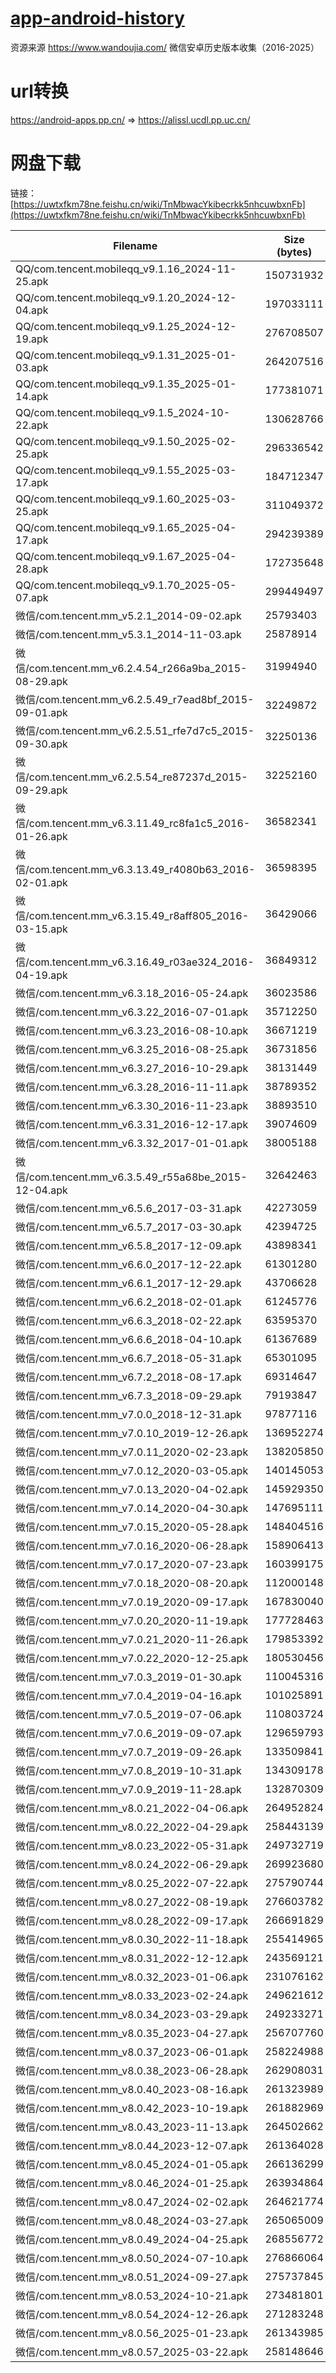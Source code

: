 # [app-android-history](https://github.com/wlor0623/android-app-history)
资源来源 https://www.wandoujia.com/
微信安卓历史版本收集（2016-2025）

# url转换
https://android-apps.pp.cn/ => https://alissl.ucdl.pp.uc.cn/

# 网盘下载
链接：[https://uwtxfkm78ne.feishu.cn/wiki/TnMbwacYkibecrkk5nhcuwbxnFb](https://uwtxfkm78ne.feishu.cn/wiki/TnMbwacYkibecrkk5nhcuwbxnFb)


| Filename | Size (bytes) |
|---|---|
| QQ/com.tencent.mobileqq_v9.1.16_2024-11-25.apk | 150731932 |
| QQ/com.tencent.mobileqq_v9.1.20_2024-12-04.apk | 197033111 |
| QQ/com.tencent.mobileqq_v9.1.25_2024-12-19.apk | 276708507 |
| QQ/com.tencent.mobileqq_v9.1.31_2025-01-03.apk | 264207516 |
| QQ/com.tencent.mobileqq_v9.1.35_2025-01-14.apk | 177381071 |
| QQ/com.tencent.mobileqq_v9.1.5_2024-10-22.apk | 130628766 |
| QQ/com.tencent.mobileqq_v9.1.50_2025-02-25.apk | 296336542 |
| QQ/com.tencent.mobileqq_v9.1.55_2025-03-17.apk | 184712347 |
| QQ/com.tencent.mobileqq_v9.1.60_2025-03-25.apk | 311049372 |
| QQ/com.tencent.mobileqq_v9.1.65_2025-04-17.apk | 294239389 |
| QQ/com.tencent.mobileqq_v9.1.67_2025-04-28.apk | 172735648 |
| QQ/com.tencent.mobileqq_v9.1.70_2025-05-07.apk | 299449497 |
| 微信/com.tencent.mm_v5.2.1_2014-09-02.apk | 25793403 |
| 微信/com.tencent.mm_v5.3.1_2014-11-03.apk | 25878914 |
| 微信/com.tencent.mm_v6.2.4.54_r266a9ba_2015-08-29.apk | 31994940 |
| 微信/com.tencent.mm_v6.2.5.49_r7ead8bf_2015-09-01.apk | 32249872 |
| 微信/com.tencent.mm_v6.2.5.51_rfe7d7c5_2015-09-30.apk | 32250136 |
| 微信/com.tencent.mm_v6.2.5.54_re87237d_2015-09-29.apk | 32252160 |
| 微信/com.tencent.mm_v6.3.11.49_rc8fa1c5_2016-01-26.apk | 36582341 |
| 微信/com.tencent.mm_v6.3.13.49_r4080b63_2016-02-01.apk | 36598395 |
| 微信/com.tencent.mm_v6.3.15.49_r8aff805_2016-03-15.apk | 36429066 |
| 微信/com.tencent.mm_v6.3.16.49_r03ae324_2016-04-19.apk | 36849312 |
| 微信/com.tencent.mm_v6.3.18_2016-05-24.apk | 36023586 |
| 微信/com.tencent.mm_v6.3.22_2016-07-01.apk | 35712250 |
| 微信/com.tencent.mm_v6.3.23_2016-08-10.apk | 36671219 |
| 微信/com.tencent.mm_v6.3.25_2016-08-25.apk | 36731856 |
| 微信/com.tencent.mm_v6.3.27_2016-10-29.apk | 38131449 |
| 微信/com.tencent.mm_v6.3.28_2016-11-11.apk | 38789352 |
| 微信/com.tencent.mm_v6.3.30_2016-11-23.apk | 38893510 |
| 微信/com.tencent.mm_v6.3.31_2016-12-17.apk | 39074609 |
| 微信/com.tencent.mm_v6.3.32_2017-01-01.apk | 38005188 |
| 微信/com.tencent.mm_v6.3.5.49_r55a68be_2015-12-04.apk | 32642463 |
| 微信/com.tencent.mm_v6.5.6_2017-03-31.apk | 42273059 |
| 微信/com.tencent.mm_v6.5.7_2017-03-30.apk | 42394725 |
| 微信/com.tencent.mm_v6.5.8_2017-12-09.apk | 43898341 |
| 微信/com.tencent.mm_v6.6.0_2017-12-22.apk | 61301280 |
| 微信/com.tencent.mm_v6.6.1_2017-12-29.apk | 43706628 |
| 微信/com.tencent.mm_v6.6.2_2018-02-01.apk | 61245776 |
| 微信/com.tencent.mm_v6.6.3_2018-02-22.apk | 63595370 |
| 微信/com.tencent.mm_v6.6.6_2018-04-10.apk | 61367689 |
| 微信/com.tencent.mm_v6.6.7_2018-05-31.apk | 65301095 |
| 微信/com.tencent.mm_v6.7.2_2018-08-17.apk | 69314647 |
| 微信/com.tencent.mm_v6.7.3_2018-09-29.apk | 79193847 |
| 微信/com.tencent.mm_v7.0.0_2018-12-31.apk | 97877116 |
| 微信/com.tencent.mm_v7.0.10_2019-12-26.apk | 136952274 |
| 微信/com.tencent.mm_v7.0.11_2020-02-23.apk | 138205850 |
| 微信/com.tencent.mm_v7.0.12_2020-03-05.apk | 140145053 |
| 微信/com.tencent.mm_v7.0.13_2020-04-02.apk | 145929350 |
| 微信/com.tencent.mm_v7.0.14_2020-04-30.apk | 147695111 |
| 微信/com.tencent.mm_v7.0.15_2020-05-28.apk | 148404516 |
| 微信/com.tencent.mm_v7.0.16_2020-06-28.apk | 158906413 |
| 微信/com.tencent.mm_v7.0.17_2020-07-23.apk | 160399175 |
| 微信/com.tencent.mm_v7.0.18_2020-08-20.apk | 112000148 |
| 微信/com.tencent.mm_v7.0.19_2020-09-17.apk | 167830040 |
| 微信/com.tencent.mm_v7.0.20_2020-11-19.apk | 177728463 |
| 微信/com.tencent.mm_v7.0.21_2020-11-26.apk | 179853392 |
| 微信/com.tencent.mm_v7.0.22_2020-12-25.apk | 180530456 |
| 微信/com.tencent.mm_v7.0.3_2019-01-30.apk | 110045316 |
| 微信/com.tencent.mm_v7.0.4_2019-04-16.apk | 101025891 |
| 微信/com.tencent.mm_v7.0.5_2019-07-06.apk | 110803724 |
| 微信/com.tencent.mm_v7.0.6_2019-09-07.apk | 129659793 |
| 微信/com.tencent.mm_v7.0.7_2019-09-26.apk | 133509841 |
| 微信/com.tencent.mm_v7.0.8_2019-10-31.apk | 134309178 |
| 微信/com.tencent.mm_v7.0.9_2019-11-28.apk | 132870309 |
| 微信/com.tencent.mm_v8.0.21_2022-04-06.apk | 264952824 |
| 微信/com.tencent.mm_v8.0.22_2022-04-29.apk | 258443139 |
| 微信/com.tencent.mm_v8.0.23_2022-05-31.apk | 249732719 |
| 微信/com.tencent.mm_v8.0.24_2022-06-29.apk | 269923680 |
| 微信/com.tencent.mm_v8.0.25_2022-07-22.apk | 275790744 |
| 微信/com.tencent.mm_v8.0.27_2022-08-19.apk | 276603782 |
| 微信/com.tencent.mm_v8.0.28_2022-09-17.apk | 266691829 |
| 微信/com.tencent.mm_v8.0.30_2022-11-18.apk | 255414965 |
| 微信/com.tencent.mm_v8.0.31_2022-12-12.apk | 243569121 |
| 微信/com.tencent.mm_v8.0.32_2023-01-06.apk | 231076162 |
| 微信/com.tencent.mm_v8.0.33_2023-02-24.apk | 249621612 |
| 微信/com.tencent.mm_v8.0.34_2023-03-29.apk | 249233271 |
| 微信/com.tencent.mm_v8.0.35_2023-04-27.apk | 256707760 |
| 微信/com.tencent.mm_v8.0.37_2023-06-01.apk | 258224988 |
| 微信/com.tencent.mm_v8.0.38_2023-06-28.apk | 262908031 |
| 微信/com.tencent.mm_v8.0.40_2023-08-16.apk | 261323989 |
| 微信/com.tencent.mm_v8.0.42_2023-10-19.apk | 261882969 |
| 微信/com.tencent.mm_v8.0.43_2023-11-13.apk | 264502662 |
| 微信/com.tencent.mm_v8.0.44_2023-12-07.apk | 261364028 |
| 微信/com.tencent.mm_v8.0.45_2024-01-05.apk | 266136299 |
| 微信/com.tencent.mm_v8.0.46_2024-01-25.apk | 263934864 |
| 微信/com.tencent.mm_v8.0.47_2024-02-02.apk | 264621774 |
| 微信/com.tencent.mm_v8.0.48_2024-03-27.apk | 265065009 |
| 微信/com.tencent.mm_v8.0.49_2024-04-25.apk | 268556772 |
| 微信/com.tencent.mm_v8.0.50_2024-07-10.apk | 276866064 |
| 微信/com.tencent.mm_v8.0.51_2024-09-27.apk | 275737845 |
| 微信/com.tencent.mm_v8.0.53_2024-10-21.apk | 273481801 |
| 微信/com.tencent.mm_v8.0.54_2024-12-26.apk | 271283248 |
| 微信/com.tencent.mm_v8.0.56_2025-01-23.apk | 261343985 |
| 微信/com.tencent.mm_v8.0.57_2025-03-22.apk | 258148646 |

